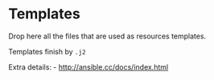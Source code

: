 # Templates
Drop here all the files that are used as resources templates.

Templates finish by ```.j2```

Extra details:
    - http://ansible.cc/docs/index.html